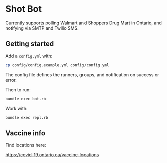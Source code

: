 # Shot Bot

Currently supports polling Walmart and Shoppers Drug Mart in Ontario, and notifying via SMTP and Twilio SMS.


## Getting started

Add a `config.yml` with:

```bash
cp config/config.example.yml config/config.yml
```

The config file defines the runners, groups, and notification on success or error.


Then to run:

```bash
bundle exec bot.rb
```

Work with:
```bash
bundle exec repl.rb
```

## Vaccine info

Find locations here:

https://covid-19.ontario.ca/vaccine-locations
